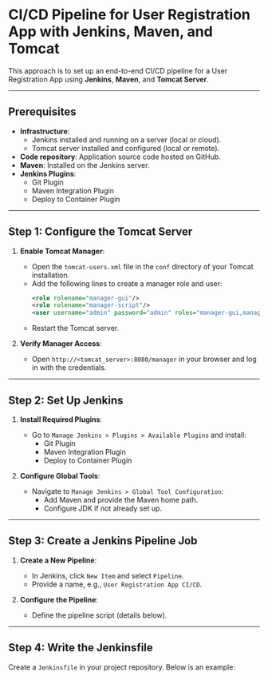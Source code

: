 # CI/CD Pipeline for User Registration App with Jenkins, Maven, and Tomcat

This approach is to set up an end-to-end CI/CD pipeline for a User Registration App using **Jenkins**, **Maven**, and **Tomcat Server**.

---

## Prerequisites

- **Infrastructure**:
  - Jenkins installed and running on a server (local or cloud).
  - Tomcat server installed and configured (local or remote).
- **Code repository**: Application source code hosted on GitHub.
- **Maven**: Installed on the Jenkins server.
- **Jenkins Plugins**:
  - Git Plugin
  - Maven Integration Plugin
  - Deploy to Container Plugin

---

## Step 1: Configure the Tomcat Server

1. **Enable Tomcat Manager**:
   - Open the `tomcat-users.xml` file in the `conf` directory of your Tomcat installation.
   - Add the following lines to create a manager role and user:
     ```xml
     <role rolename="manager-gui"/>
     <role rolename="manager-script"/>
     <user username="admin" password="admin" roles="manager-gui,manager-script"/>
     ```
   - Restart the Tomcat server.

2. **Verify Manager Access**:
   - Open `http://<tomcat_server>:8080/manager` in your browser and log in with the credentials.

---

## Step 2: Set Up Jenkins

1. **Install Required Plugins**:
   - Go to `Manage Jenkins > Plugins > Available Plugins` and install:
     - Git Plugin
     - Maven Integration Plugin
     - Deploy to Container Plugin

2. **Configure Global Tools**:
   - Navigate to `Manage Jenkins > Global Tool Configuration`:
     - Add Maven and provide the Maven home path.
     - Configure JDK if not already set up.

---

## Step 3: Create a Jenkins Pipeline Job

1. **Create a New Pipeline**:
   - In Jenkins, click `New Item` and select `Pipeline`.
   - Provide a name, e.g., `User Registration App CI/CD`.

2. **Configure the Pipeline**:
   - Define the pipeline script (details below).

---

## Step 4: Write the Jenkinsfile

Create a `Jenkinsfile` in your project repository. Below is an example:

